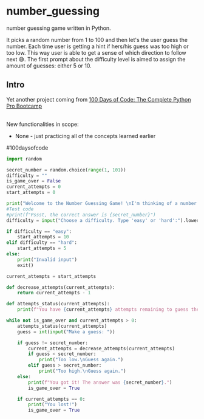 # number_guessing
number guessing game written in Python.

It picks a random number from 1 to 100 and then let's the user guess the number. Each time user is getting a hint if hers/his guess was too high or too low. This way user is able to get a sense of which direction to follow next :sweat_smile:. The first prompt about the difficulty level is aimed to assign the amount of guesses: either 5 or 10.

## Intro

Yet another project coming from [100 Days of Code: The Complete Python Pro Bootcamp](https://www.udemy.com/course/100-days-of-code/?utm_source=adwords&utm_medium=udemyads&utm_campaign=Search_DSA_Alpha_Prof_la.EN_cc.ROW-English&campaigntype=Search&portfolio=ROW-English&language=EN&product=Course&test=&audience=DSA&topic=Python&priority=Alpha&utm_content=deal4584&utm_term=_._ag_162511578924_._ad_696197165262_._kw__._de_c_._dm__._pl__._ti_aud-2268488108799%3Adsa-1705455366924_._li_9061062_._pd__._&matchtype=&gad_source=1&gclid=Cj0KCQjwmt24BhDPARIsAJFYKk1n_RKZqRozrq50JSKKd9kj96AGmaDbbhZsI_oAjqboOmuLYrjKTlMaAjqoEALw_wcB&couponCode=2021PM20) 

<br/>New functionalities in scope:
- None - just practicing all of the concepts learned earlier 

#100daysofcode

```python
import random

secret_number = random.choice(range(1, 101))
difficulty = ""
is_game_over = False
current_attempts = 0
start_attempts = 0

print("Welcome to the Number Guessing Game! \nI'm thinking of a number between 1 and 100.")
#Test code
#print(f"Pssst, the correct answer is {secret_number}")
difficulty = input("Choose a difficulty. Type 'easy' or 'hard':").lower()

if difficulty == "easy":
    start_attempts = 10
elif difficulty == "hard":
    start_attempts = 5
else:
    print("Invalid input")
    exit()

current_attempts = start_attempts

def decrease_attempts(current_attempts):
    return current_attempts - 1

def attempts_status(current_attempts):
    print(f"You have {current_attempts} attempts remaining to guess the number.")

while not is_game_over and current_attempts > 0:
    attempts_status(current_attempts)
    guess = int(input("Make a guess: "))

    if guess != secret_number:
        current_attempts = decrease_attempts(current_attempts)
        if guess < secret_number:
            print("Too low.\nGuess again.")
        elif guess > secret_number:
            print("Too high.\nGuess again.")
    else:
        print(f"You got it! The answer was {secret_number}.")
        is_game_over = True

    if current_attempts == 0:
        print("You lost!")
        is_game_over = True
```

